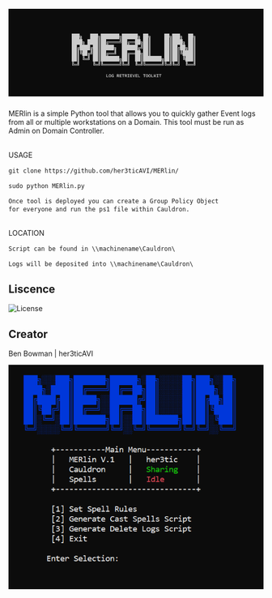 <h1 align="center">
  <br>
  <a href="https://github.com/her3ticAVI/MERlin"><img src="./images/MERLIN.png" alt="MERlin"></a>
  <br>
</h1>

MERlin is a simple Python tool that allows you to quickly gather Event logs from all or multiple workstations on a Domain.
This tool must be run as Admin on Domain Controller.

<br>
USAGE
<br>

```
git clone https://github.com/her3ticAVI/MERlin/
```
```
sudo python MERlin.py
```
```
Once tool is deployed you can create a Group Policy Object
for everyone and run the ps1 file within Cauldron.
```

<br>
LOCATION
<br>

```
Script can be found in \\machinename\Cauldron\
```
```
Logs will be deposited into \\machinename\Cauldron\
```

## Liscence

![License](https://img.shields.io/github/license/her3ticAVI/MERlin?style=for-the-badge)

## Creator
Ben Bowman | her3ticAVI

<p align="center">
    <img src="./images/Merlin.PNG" alt="Running MERlin">
</p>
